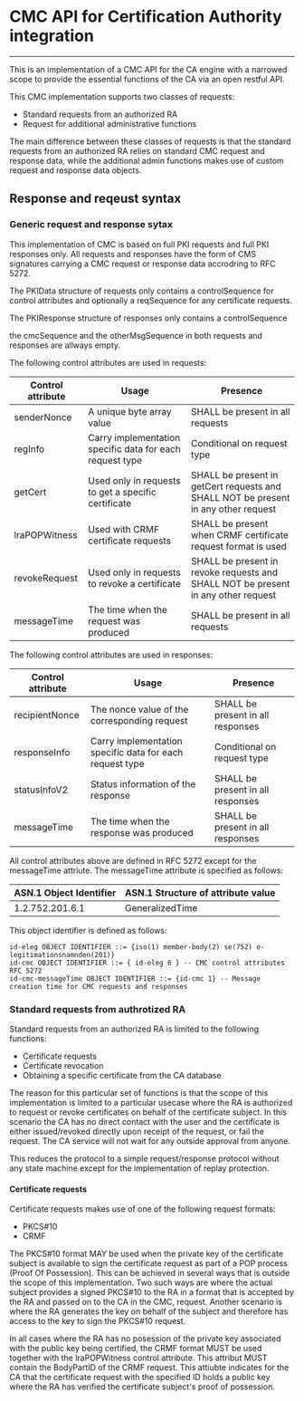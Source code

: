 # CMC API for Certification Authority integration
____

This is an implementation of a CMC API for the CA engine with a narrowed scope to provide the essential functions of the CA via an open restful API.

This CMC implementation supports two classes of requests:

- Standard requests from an authorized RA
- Request for additional administrative functions

The main difference between these classes of requests is that the standard requests from an authorized RA relies on standard CMC request and response data, while the additional admin functions makes use of custom request and response data objects.

## Response and reqeust syntax
### Generic request and response sytax

This implementation of CMC is based on full PKI requests and full PKI responses only. All requests and responses have the form of CMS signatures carrying a CMC request or response data accrodring to RFC 5272.

The PKIData structure of requests only contains a controlSequence for control attributes and optionally a reqSequence for any certificate requests.

The PKIResponse structure of responses only contains a controlSequence

the cmcSequence and the otherMsgSequence in both requests and responses are allways empty.

The following control attributes are used in requests:

Control attribute | Usage | Presence
---|---|---
senderNonce  | A unique byte array value  | SHALL be present in all requests
regInfo  | Carry implementation specific data for each request type  | Conditional on request type
getCert  | Used only in requests to get a specific certificate  | SHALL be present in getCert requests and SHALL NOT be present in any other request
lraPOPWitness  | Used with CRMF certificate requests  |  SHALL be present when CRMF certificate request format is used
revokeRequest  | Used only in requests to revoke a certificate  | SHALL be present in revoke requests and SHALL NOT be present in any other request
messageTime  | The time when the request was produced  | SHALL be present in all requests


The following control attributes are used in responses:

Control attribute | Usage | Presence
---|---|---
recipientNonce  | The nonce value of the corresponding request  | SHALL be present in all responses
responseInfo  | Carry implementation specific data for each request type  | Conditional on request type
statusInfoV2  | Status information of the response  | SHALL be present in all responses
messageTime  | The time when the response was produced  | SHALL be present in all responses

All control attributes above are defined in RFC 5272 except for the messageTime attriute. The messageTime attribute is specified as follows:

ASN.1 Object Identifier | ASN.1 Structure of attribute value
---|---
1.2.752.201.6.1  |  GeneralizedTime

This object identifier is defined as follows:

```
id-eleg OBJECT IDENTIFIER ::= {iso(1) member-body(2) se(752) e-legitimationsnamnden(201)}
id-cmc OBJECT IDENTIFIER ::= { id-eleg 6 } -- CMC control attributes RFC 5272
id-cmc-messageTime OBJECT IDENTIFIER ::= {id-cmc 1} -- Message creation time for CMC requests and responses
```


### Standard requests from authrotized RA

Standard requests from an authorized RA is limited to the following functions:

- Certificate requests
- Certificate revocation
- Obtaining a specific certificate from the CA database

The reason for this particular set of functions is that the scope of this implementation is limited to a particular usecase where the RA is authorized to request or revoke certificates on behalf of the certificate subject. In this scenario the CA has no direct contact with the user and the certificate is either issued/revoked directly upon receipt of the request, or fail the request. The CA service will not wait for any outside approval from anyone.

This reduces the protocol to a simple request/response protocol without any state machine except for the implementation of replay protection.


#### Certificate requests

Certificate requests makes use of one of the following request formats:

- PKCS#10
- CRMF

The PKCS#10 format MAY be used when the private key of the certificate subject is available to sign the certificate request as part of a POP process (Proof Of Possession). This can be achieved in several ways that is outside the scope of this implementation. Two such ways are where the actual subject provides a signed PKCS#10 to the RA in a format that is accepted by the RA and passed on to the CA in the CMC, request. Another scenario is where the RA generates the key on behalf of the subject and therefore has access to the key to sign the PKCS#10 request.

In all cases where the RA has no posession of the private key associated with the public key being certified, the CRMF format MUST be used together with the lraPOPWitness control attribute. This attribut MUST contain the BodyPartID of the CRMF request. This attiubte indicates for the CA that the certificate request with the specified ID holds a public key where the RA has verified the certificate subject's proof of possession.
